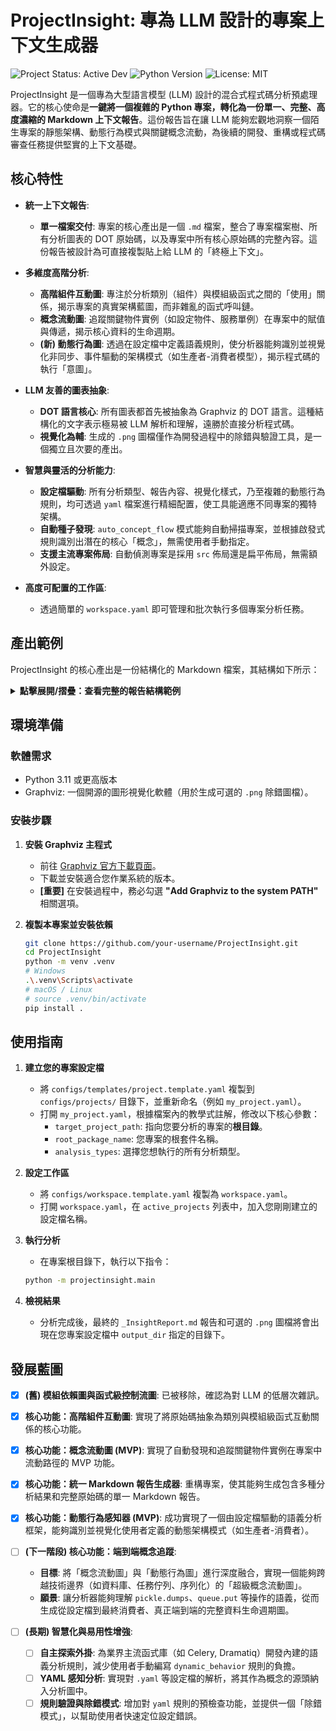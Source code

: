 # ProjectInsight: 專為 LLM 設計的專案上下文生成器

![Project Status: Active Dev](https://img.shields.io/badge/status-active%20development-green) ![Python Version](https://img.shields.io/badge/python-3.11+-blue) ![License: MIT](https://img.shields.io/badge/License-MIT-yellow.svg)

ProjectInsight 是一個專為大型語言模型 (LLM) 設計的混合式程式碼分析預處理器。它的核心使命是**一鍵將一個複雜的 Python 專案，轉化為一份單一、完整、高度濃縮的 Markdown 上下文報告**。這份報告旨在讓 LLM 能夠宏觀地洞察一個陌生專案的靜態架構、動態行為模式與關鍵概念流動，為後續的開發、重構或程式碼審查任務提供堅實的上下文基礎。

## 核心特性

-   **統一上下文報告**:
    -   **單一檔案交付**: 專案的核心產出是一個 `.md` 檔案，整合了專案檔案樹、所有分析圖表的 DOT 原始碼，以及專案中所有核心原始碼的完整內容。這份報告被設計為可直接複製貼上給 LLM 的「終極上下文」。

-   **多維度高階分析**:
    -   **高階組件互動圖**: 專注於分析類別（組件）與模組級函式之間的「使用」關係，揭示專案的真實架構藍圖，而非雜亂的函式呼叫鏈。
    -   **概念流動圖**: 追蹤關鍵物件實例（如設定物件、服務單例）在專案中的賦值與傳遞，揭示核心資料的生命週期。
    -   **(新) 動態行為圖**: 透過在設定檔中定義語義規則，使分析器能夠識別並視覺化非同步、事件驅動的架構模式（如生產者-消費者模型），揭示程式碼的執行「意圖」。

-   **LLM 友善的圖表抽象**:
    -   **DOT 語言核心**: 所有圖表都首先被抽象為 Graphviz 的 DOT 語言。這種結構化的文字表示極易被 LLM 解析和理解，遠勝於直接分析程式碼。
    -   **視覺化為輔**: 生成的 `.png` 圖檔僅作為開發過程中的除錯與驗證工具，是一個獨立且次要的產出。

-   **智慧與靈活的分析能力**:
    -   **設定檔驅動**: 所有分析類型、報告內容、視覺化樣式，乃至複雜的動態行為規則，均可透過 `yaml` 檔案進行精細配置，使工具能適應不同專案的獨特架構。
    -   **自動種子發現**: `auto_concept_flow` 模式能夠自動掃描專案，並根據啟發式規則識別出潛在的核心「概念」，無需使用者手動指定。
    -   **支援主流專案佈局**: 自動偵測專案是採用 `src` 佈局還是扁平佈局，無需額外設定。

-   **高度可配置的工作區**:
    -   透過簡單的 `workspace.yaml` 即可管理和批次執行多個專案分析任務。

## 產出範例

ProjectInsight 的核心產出是一份結構化的 Markdown 檔案，其結構如下所示：

<details>
<summary><b>點擊展開/摺疊：查看完整的報告結構範例</b></summary>

```markdown
# ProjectInsight 分析報告: moshousapient_full_report

**分析時間**: 2025-10-27 01:00:00

## 1. 專案結構總覽

<details>
<summary>點擊展開/摺疊專案檔案樹</summary>

` ` `
moshousapient/
├── configs
│   └── ...
├── src
│   └── moshousapient
│       ├── core
│       │   └── ...
│       └── ...
└── ...
` ` `

</details>

## 2. 高階組件互動圖

<details>
<summary>點擊展開/摺疊 DOT 原始碼</summary>

` ` `dot
digraph ComponentInteractionGraph {
    // ... DOT 原始碼 ...
}
` ` `

</details>

## 3. 概念流動圖

<details>
<summary>點擊展開/摺疊 DOT 原始碼</summary>

` ` `dot
digraph ConceptFlowGraph {
    // ... DOT 原始碼 ...
}
` ` `

</details>

## 4. 動態行為圖

<details>
<summary>點擊展開/摺疊 DOT 原始碼</summary>

` ` `dot
digraph DynamicBehaviorGraph {
    // ... DOT 原始碼 ...
    "moshousapient.services.ingestion_service.IngestionService.handle_new_file" -> "moshousapient.jobs.queue_inference_job.main" [label=file_inference_task];
    // ...
}
` ` `

</details>

## 5. 專案完整原始碼

<details>
<summary><code>src/moshousapient/core/app_orchestrator.py</code></summary>

` ` `python
# src/moshousapient/core/app_orchestrator.py
# ... 檔案內容 ...
` ` `

</details>

<!-- ... 其他所有原始碼檔案 ... -->
```

</details>

## 環境準備

### 軟體需求
-   Python 3.11 或更高版本
-   Graphviz: 一個開源的圖形視覺化軟體（用於生成可選的 `.png` 除錯圖檔）。

### 安裝步驟

1.  **安裝 Graphviz 主程式**
    -   前往 [Graphviz 官方下載頁面](https://graphviz.org/download/)。
    -   下載並安裝適合您作業系統的版本。
    -   **[重要]** 在安裝過程中，務必勾選 **"Add Graphviz to the system PATH"** 相關選項。

2.  **複製本專案並安裝依賴**
    ```bash
    git clone https://github.com/your-username/ProjectInsight.git
    cd ProjectInsight
    python -m venv .venv
    # Windows
    .\.venv\Scripts\activate
    # macOS / Linux
    # source .venv/bin/activate
    pip install .
    ```

## 使用指南

1.  **建立您的專案設定檔**
    -   將 `configs/templates/project.template.yaml` 複製到 `configs/projects/` 目錄下，並重新命名（例如 `my_project.yaml`）。
    -   打開 `my_project.yaml`，根據檔案內的教學式註解，修改以下核心參數：
        -   `target_project_path`: 指向您要分析的專案的**根目錄**。
        -   `root_package_name`: 您專案的根套件名稱。
        -   `analysis_types`: 選擇您想執行的所有分析類型。

2.  **設定工作區**
    -   將 `configs/workspace.template.yaml` 複製為 `workspace.yaml`。
    -   打開 `workspace.yaml`，在 `active_projects` 列表中，加入您剛剛建立的設定檔名稱。

3.  **執行分析**
    -   在專案根目錄下，執行以下指令：
    ```bash
    python -m projectinsight.main
    ```

4.  **檢視結果**
    -   分析完成後，最終的 `_InsightReport.md` 報告和可選的 `.png` 圖檔將會出現在您專案設定檔中 `output_dir` 指定的目錄下。

## 發展藍圖

-   [x] **(舊) 模組依賴圖與函式級控制流圖**: 已被移除，確認為對 LLM 的低層次雜訊。
-   [x] **核心功能：高階組件互動圖**: 實現了將原始碼抽象為類別與模組級函式互動關係的核心功能。
-   [x] **核心功能：概念流動圖 (MVP)**: 實現了自動發現和追蹤關鍵物件實例在專案中流動路徑的 MVP 功能。
-   [x] **核心功能：統一 Markdown 報告生成器**: 重構專案，使其能夠生成包含多種分析結果和完整原始碼的單一 Markdown 報告。
-   [x] **核心功能：動態行為感知器 (MVP)**: 成功實現了一個由設定檔驅動的語義分析框架，能夠識別並視覺化使用者定義的動態架構模式（如生產者-消費者）。

-   [ ] **(下一階段) 核心功能：端到端概念追蹤**:
    -   **目標**: 將「概念流動圖」與「動態行為圖」進行深度融合，實現一個能夠跨越技術邊界（如資料庫、任務佇列、序列化）的「超級概念流動圖」。
    -   **願景**: 讓分析器能夠理解 `pickle.dumps`、`queue.put` 等操作的語義，從而生成從設定檔到最終消費者、真正端到端的完整資料生命週期圖。

-   [ ] **(長期) 智慧化與易用性增強**:
    -   [ ] **自主探索外掛**: 為業界主流函式庫（如 Celery, Dramatiq）開發內建的語義分析規則，減少使用者手動編寫 `dynamic_behavior` 規則的負擔。
    -   [ ] **YAML 感知分析**: 實現對 `.yaml` 等設定檔的解析，將其作為概念的源頭納入分析圖中。
    -   [ ] **規則驗證與除錯模式**: 增加對 `yaml` 規則的預檢查功能，並提供一個「除錯模式」，以幫助使用者快速定位設定錯誤。